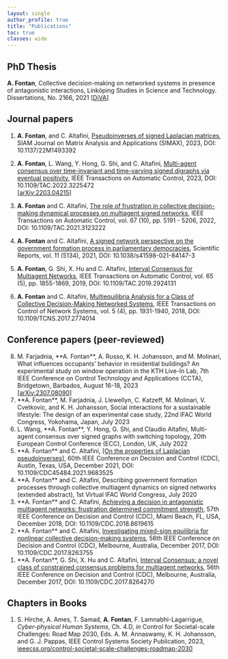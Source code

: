 ```yaml
---
layout: single
author_profile: true
title: "Publications"
toc: true
classes: wide
---
```


## PhD Thesis 
**A. Fontan**, Collective decision-making on networked systems in presence of antagonistic interactions, Linköping Studies in Science and Technology. Dissertations, No. 2166, 2021
[[DiVA](http://liu.diva-portal.org/smash/record.jsf?pid=diva2%3A1585664&dswid=-8741)]

<!-- ## Manuscripts -->


## Journal papers 
1. **A. Fontan**, and C. Altafini, [Pseudoinverses of signed Laplacian matrices](https://doi.org/10.1137/22M1493392), SIAM Journal on Matrix Analysis and Applications (SIMAX), 2023, DOI: 10.1137/22M1493392

1. **A. Fontan**, L. Wang, Y. Hong, G. Shi, and C. Altafini, [Multi-agent consensus over time-invariant and time-varying signed digraphs via eventual positivity](https://ieeexplore.ieee.org/document/9965602), IEEE Transactions on Automatic Control, 2023, DOI: 10.1109/TAC.2022.3225472\
[[arXiv:2203.04215]](https://arxiv.org/abs/2203.04215)

1. **A. Fontan** and C. Altafini, [The role of frustration in collective decision-making dynamical processes on multiagent signed networks](https://ieeexplore.ieee.org/document/9591259), IEEE Transactions on Automatic Control, vol. 67 (10), pp. 5191 - 5206, 2022, DOI: 10.1109/TAC.2021.3123222

1. **A. Fontan** and C. Altafini, [A signed network perspective on the government formation process in parliamentary democracies](https://www.nature.com/articles/s41598-021-84147-3), Scientific Reports, vol. 11 (5134), 2021, DOI: 10.1038/s41598-021-84147-3

1. **A. Fontan**, G. Shi, X. Hu and C. Altafini, [Interval Consensus for Multiagent Networks](https://ieeexplore.ieee.org/document/8742903), IEEE Transactions on Automatic Control, vol. 65 (5), pp. 1855-1869, 2019,
DOI: 10.1109/TAC.2019.2924131
1. **A. Fontan** and C. Altafini, [Multiequilibria Analysis for a Class of Collective Decision-Making Networked Systems](https://ieeexplore.ieee.org/document/8110687), IEEE Transactions on Control of Network Systems, vol. 5 (4), pp. 1931-1940, 2018, DOI: 10.1109/TCNS.2017.2774014

## Conference papers  (peer-reviewed)

<ol reversed>
<li> M. Farjadnia, **A. Fontan**, A. Russo, K. H. Johansson, and M. Molinari, What influences occupants' behavior in residential buildings? An experimental study on window operation in the KTH Live-In Lab, 7th IEEE Conference on Control Technology and Applications (CCTA), Bridgetown, Barbados, August 16-18, 2023 <br>
<a href="https://arxiv.org/abs/2307.08090">[arXiv:2307.08090]</a></li>

<li> **A. Fontan**, M. Farjadnia, J. Llewellyn, C. Katzeff, M. Molinari, V. Cvetkovic, and K. H. Johansson, Social interactions for a sustainable lifestyle: The design of an experimental case study, 22nd IFAC World Congress, Yokohama, Japan, July 2023</li>

<li> L. Wang, **A. Fontan**, Y. Hong, G. Shi, and Claudio Altafini, Multi-agent consensus over signed graphs with switching topology, 20th European Control Conference (ECC), London, UK, July 2022</li>

<li> **A. Fontan** and C. Altafini, <a href="https://ieeexplore.ieee.org/document/9683525">[On the properties of Laplacian pseudoinverses]</a>, 60th IEEE Conference on Decision and Control (CDC), Austin, Texas, USA, December 2021, DOI: 10.1109/CDC45484.2021.9683525</li>

<li> **A. Fontan** and C. Altafini, Describing government formation processes through collective multiagent dynamics on signed networks (extended abstract), 1st Virtual IFAC World Congress, July 2020</li>

<li> **A. Fontan** and C. Altafini, <a href="https://ieeexplore.ieee.org/document/8619615">Achieving a decision in antagonistic multiagent networks: frustration determined commitment strength</a>, 57th IEEE Conference on Decision and Control (CDC), Miami Beach, FL, USA, December 2018, DOI: 10.1109/CDC.2018.8619615</li>

<li> **A. Fontan** and C. Altafini, <a href="https://ieeexplore.ieee.org/document/8263755">Investigating mixed-sign equilibria for nonlinear collective decision-making systems</a>, 56th IEEE Conference on Decision and Control (CDC), Melbourne, Australia, December 2017, DOI: 10.1109/CDC.2017.8263755</li>

<li> **A. Fontan**, G. Shi, X. Hu and C. Altafini, <a href="https://ieeexplore.ieee.org/document/8264270">Interval Consensus: a novel class of constrained consensus problems for multiagent networks</a>, 56th IEEE Conference on Decision and Control (CDC), Melbourne, Australia, December 2017, DOI: 10.1109/CDC.2017.8264270</li>
</ol>

## Chapters in Books

1. S. Hirche, A. Ames, T. Samad, **A. Fontan**, F. Lamnabhi-Lagarrigue, *Cyber-physical Human Systems*, Ch. 4.D, *in* Control for Societal-scale Challenges: Road Map 2030, Eds. A. M. Annaswamy, K. H. Johansson, and G. J. Pappas, IEEE Control Systems Society Publication, 2023, [ieeecss.org/control-societal-scale-challenges-roadmap-2030](https://ieeecss.org/control-societal-scale-challenges-road-map-2030)
